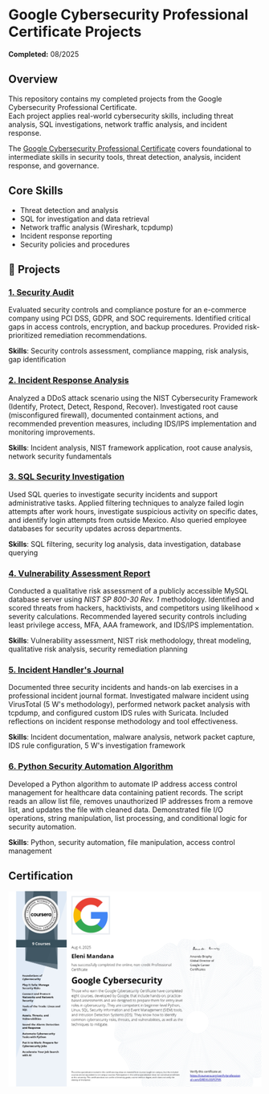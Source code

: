 # Google Cybersecurity Professional Certificate Projects 

**Completed:** 08/2025  

## Overview
This repository contains my completed projects from the Google Cybersecurity Professional Certificate.  
Each project applies real-world cybersecurity skills, including threat analysis, SQL investigations, network traffic analysis, and incident response.

The [Google Cybersecurity Professional Certificate](https://www.coursera.org/professional-certificates/google-cybersecurity) covers foundational to intermediate skills in security tools, threat detection, analysis, incident response, and governance. 

## Core Skills
- Threat detection and analysis
- SQL for investigation and data retrieval
- Network traffic analysis (Wireshark, tcpdump)
- Incident response reporting
- Security policies and procedures

## 📁 Projects
### [1. Security Audit](reports/2.%20Controls%20and%20compliance%20checklist.pdf) 

Evaluated security controls and compliance posture for an e-commerce company using PCI DSS, GDPR, and SOC requirements. Identified critical gaps in access controls, encryption, and backup procedures. Provided risk-prioritized remediation recommendations.

**Skills**: Security controls assessment, compliance mapping, risk analysis, gap identification

### [2. Incident Response Analysis](reports/3.%20Incident%20report%20analysis.pdf)
Analyzed a DDoS attack scenario using the NIST Cybersecurity Framework (Identify, Protect, Detect, Respond, Recover). Investigated root cause (misconfigured firewall), documented containment actions, and recommended prevention measures, including IDS/IPS implementation and monitoring improvements.

**Skills**: Incident analysis, NIST framework application, root cause analysis, network security fundamentals

### [3. SQL Security Investigation](reports/4.%20Apply%20filters%20to%20SQL%20queries.pdf)
Used SQL queries to investigate security incidents and support administrative tasks. Applied filtering techniques to analyze failed login attempts after work hours, investigate suspicious activity on specific dates, and identify login attempts from outside Mexico. Also queried employee databases for security updates across departments.

**Skills**: SQL filtering, security log analysis, data investigation, database querying

### [4. Vulnerability Assessment Report](reports/5.%20Vulnerability%20assessment%20report.pdf)
Conducted a qualitative risk assessment of a publicly accessible MySQL database server using *NIST SP 800-30 Rev. 1* methodology. Identified and scored threats from hackers, hacktivists, and competitors using likelihood × severity calculations. Recommended layered security controls including least privilege access, MFA, AAA framework, and IDS/IPS implementation.

**Skills**: Vulnerability assessment, NIST risk methodology, threat modeling, qualitative risk analysis, security remediation planning

### [5. Incident Handler's Journal](reports/6.%20Incident%20handlers%20journal.pdf)
Documented three security incidents and hands-on lab exercises in a professional incident journal format. Investigated malware incident using VirusTotal (5 W's methodology), performed network packet analysis with tcpdump, and configured custom IDS rules with Suricata. Included reflections on incident response methodology and tool effectiveness.

**Skills**: Incident documentation, malware analysis, network packet capture, IDS rule configuration, 5 W's investigation framework

### [6. Python Security Automation Algorithm](reports/7.%20Algorithm%20for%20file%20updates%20in%20Python.pdf)
Developed a Python algorithm to automate IP address access control management for healthcare data containing patient records. The script reads an allow list file, removes unauthorized IP addresses from a remove list, and updates the file with cleaned data. Demonstrated file I/O operations, string manipulation, list processing, and conditional logic for security automation.

**Skills**: Python, security automation, file manipulation, access control management

## Certification
![Google Cybersecurity Professional Certificate](certificate/certificate.jpg)
